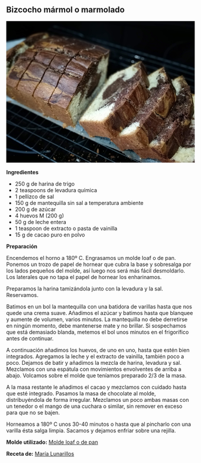 ## Bizcocho mármol o marmolado

![Bizcocho marmolado](../../uploads/images/bizcocho-marmolado.jpg "Bizcocho marmolado")

**Ingredientes**

- 250 g de harina de trigo
- 2 teaspoons de levadura química
- 1 pellizco de sal
- 150 g de mantequilla sin sal a temperatura ambiente
- 200 g de azúcar
- 4 huevos M (200 g)
- 50 g de leche entera
- 1 teaspoon de extracto o pasta de vainilla
- 15 g de cacao puro en polvo 

**Preparación**

Encendemos el horno a 180º C. Engrasamos un molde loaf o de pan. Ponemos un trozo de papel de hornear que cubra la base y sobresalga por los lados pequeños del molde, así luego nos será más fácil desmoldarlo. Los laterales que no tapa el papel de hornear los enharinamos. 

Preparamos la harina tamizándola junto con la levadura y la sal. Reservamos.

Batimos en un bol la mantequilla con una batidora de varillas hasta que nos quede una crema suave. Añadimos el azúcar y batimos hasta que blanquee y aumente de volumen, varios minutos. La mantequilla no debe derretirse en ningún momento, debe mantenerse mate y no brillar. Si sospechamos que está demasiado blanda, metemos el bol unos minutos en el frigorífico antes de continuar.

A continuación añadimos los huevos, de uno en uno, hasta que estén bien integrados. Agregamos la leche y el extracto de vainilla, también poco a poco. Dejamos de batir y añadimos la mezcla de harina, levadura y sal. Mezclamos con una espátula con movimientos envolventes de arriba a abajo. Volcamos sobre el molde que teníamos preparado 2/3 de la masa. 

A la masa restante le añadimos el cacao y mezclamos con cuidado hasta que esté integrado. Pasamos la masa de chocolate al molde, distribuyéndola de forma irregular. Mezclamos un poco ambas masas con un tenedor o el mango de una cuchara o similar, sin remover en exceso para que no se bajen.

Horneamos a 180º C unos 30-40 minutos o hasta que al pincharlo con una varilla ésta salga limpia. Sacamos y dejamos enfriar sobre una rejilla.

**Molde utilizado:** [Molde loaf o de pan](../../moldes-y-utensilios.md)

**Receta de:** [María Lunarillos](https://www.marialunarillos.com/blog/2014/10/receta-de-bizcocho-marmol-o-marmolado.html)
